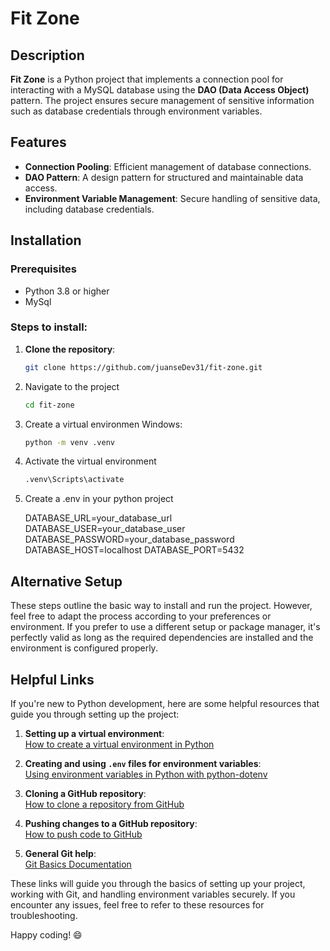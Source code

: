 # Fit Zone

## Description
**Fit Zone** is a Python project that implements a connection pool for interacting with a MySQL database using the **DAO (Data Access Object)** pattern. The project ensures secure management of sensitive information such as database credentials through environment variables.

## Features
- **Connection Pooling**: Efficient management of database connections.
- **DAO Pattern**: A design pattern for structured and maintainable data access.
- **Environment Variable Management**: Secure handling of sensitive data, including database credentials.

## Installation

### Prerequisites
- Python 3.8 or higher
- MySql

### Steps to install:
1. **Clone the repository**:
   ```bash
   git clone https://github.com/juanseDev31/fit-zone.git
2. Navigate to the project
   ```bash
   cd fit-zone
3. Create a virtual environmen Windows:
   ```bash
   python -m venv .venv
4. Activate the virtual environment
    ```bash
   .venv\Scripts\activate
5. Create a .env in your python project

   DATABASE_URL=your_database_url
DATABASE_USER=your_database_user
DATABASE_PASSWORD=your_database_password
DATABASE_HOST=localhost
DATABASE_PORT=5432

## Alternative Setup

These steps outline the basic way to install and run the project. However, feel free to adapt the process according to your preferences or environment. If you prefer to use a different setup or package manager, it's perfectly valid as long as the required dependencies are installed and the environment is configured properly.

## Helpful Links

If you're new to Python development, here are some helpful resources that guide you through setting up the project:

1. **Setting up a virtual environment**:  
   [How to create a virtual environment in Python](https://realpython.com/python-virtual-environments-a-primer/)
   
2. **Creating and using `.env` files for environment variables**:  
   [Using environment variables in Python with python-dotenv](https://pypi.org/project/python-dotenv/)

3. **Cloning a GitHub repository**:  
   [How to clone a repository from GitHub](https://docs.github.com/en/github/creating-cloning-and-archiving-repositories/cloning-a-repository)

4. **Pushing changes to a GitHub repository**:  
   [How to push code to GitHub](https://docs.github.com/en/github/using-git/pushing-commits-to-a-remote-repository)

5. **General Git help**:  
   [Git Basics Documentation](https://git-scm.com/doc)

These links will guide you through the basics of setting up your project, working with Git, and handling environment variables securely. If you encounter any issues, feel free to refer to these resources for troubleshooting.


Happy coding! 😄

